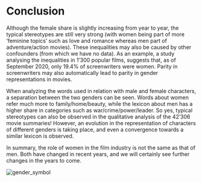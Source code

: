 
# Conclusion
Although the female share is slightly increasing from year to year, the typical stereotypes are still very strong (with women being part of more ‘feminine topics’ such as love and romance whereas men part of adventure/action movies). These inequalities may also be caused by other confounders (from which we have no data). As an example, a study analysing the inequalities in 1’300 popular films, suggests that, as of September 2020, only 19.4% of screenwriters were women. Parity in screenwriters may also automatically lead to parity in gender representations in movies.

When analyzing the words used in relation with male and female characters, a separation between the two genders can be seen. Words about women refer much more to family/home/beauty, while the lexicon about men has a higher share in categories such as war/crime/power/leader. So yes, typical stereotypes can also be observed in the qualitative analysis of the 42’306 movie summaries! However, an evolution in the representation of characters of different genders is taking place, and even a convergence towards a similar lexicon is observed.

In summary, the role of women in the film industry is not the same as that of men. Both have changed in recent years, and we will certainly see further changes in the years to come.

![gender_symbol](https://user-images.githubusercontent.com/114232327/209329474-a6ff2d78-b0e2-4640-8785-f15aa91cd71e.png)
